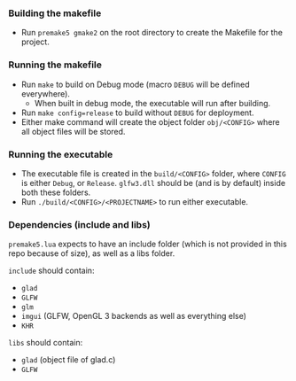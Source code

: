 ### Building the makefile

-   Run `premake5 gmake2` on the root directory to create the Makefile for the project.

### Running the makefile

-   Run `make` to build on Debug mode (macro `DEBUG` will be defined everywhere).
    -   When built in debug mode, the executable will run after building.
-   Run `make config=release` to build without `DEBUG` for deployment.
-   Either make command will create the object folder `obj/<CONFIG>` where all object files will be stored.

### Running the executable

-   The executable file is created in the `build/<CONFIG>` folder, where `CONFIG` is either `Debug`, or `Release`. `glfw3.dll` should be (and is by default) inside both these folders.
-   Run `./build/<CONFIG>/<PROJECTNAME>` to run either executable.

### Dependencies (include and libs)

`premake5.lua` expects to have an include folder (which is not provided in this repo because of size), as well as a libs folder.

`include` should contain:

-   `glad`
-   `GLFW`
-   `glm`
-   `imgui` (GLFW, OpenGL 3 backends as well as everything else)
-   `KHR`

`libs` should contain:

-   `glad` (object file of glad.c)
-   `GLFW`
